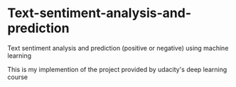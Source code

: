 # Text-sentiment-analysis-and-prediction
Text sentiment analysis and prediction (positive or negative) using machine learning

This is my implemention of the project provided by udacity's deep learning course 
